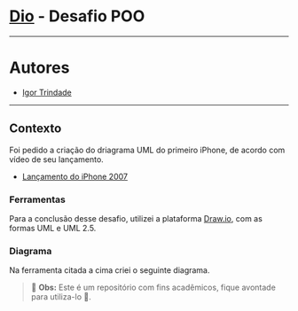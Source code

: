 # [Dio](https://dio.me/) - Desafio POO
---
# **Autores**
- [Igor Trindade](https://www.linkedin.com/in/igorttrindade/)

---
## Contexto
Foi pedido a criação do driagrama UML do primeiro iPhone, de acordo com vídeo de seu lançamento.

- [Lançamento do iPhone 2007](https://www.youtube.com/watch?v=9ou608QQRq8)

### Ferramentas
Para a conclusão desse desafio, utilizei a plataforma [Draw.io](https://app.diagrams.net/), com as formas UML e UML 2.5.

### Diagrama
Na ferramenta citada a cima criei o seguinte diagrama.


> :memo: **Obs:** Este é um repositório com fins acadêmicos, fique avontade para utiliza-lo 🫡.
